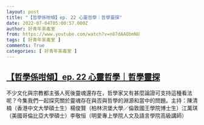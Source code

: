 ```yaml
---
layout: post
title: "【哲學係咁傾】ep. 22 心靈哲學｜哲學靈探"
date: 2022-07-04T05:00:57.000Z
author: 好青年荼毒室
from: https://www.youtube.com/watch?v=n07dAAObmNU
tags: [ 好青年荼毒室 ]
comments: True
categories: [ 好青年荼毒室 ]
---
```

<!--1656910857000-->
[【哲學係咁傾】ep. 22 心靈哲學｜哲學靈探](https://www.youtube.com/watch?v=n07dAAObmNU)
------

<div>
不少文化與宗教都主張人死後靈魂還存在，哲學家又有甚麼論證可支持這種看法呢？今集我們一起探究關於靈魂存在與否與哲學的淵源和當中的問題。主持：陳清楠（香港中文大學碩士生）楊俊賢（柏林洪堡大學／倫敦國王學院博士生）江萬琪（美國哥倫比亞大學碩士）李敬恒（明愛專上學院人文及語言學院高級講師）
</div>
